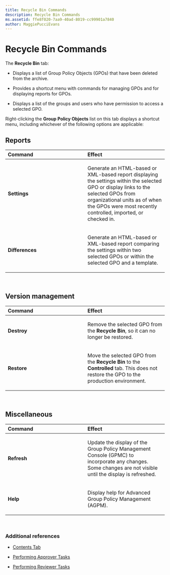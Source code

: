 ```yaml
---
title: Recycle Bin Commands
description: Recycle Bin Commands
ms.assetid: ffe8f020-7aa9-40ad-8019-cc99901a7840
author: MaggiePucciEvans
---
```


# Recycle Bin Commands


The **Recycle Bin** tab:

-   Displays a list of Group Policy Objects (GPOs) that have been deleted from the archive.

-   Provides a shortcut menu with commands for managing GPOs and for displaying reports for GPOs.

-   Displays a list of the groups and users who have permission to access a selected GPO.

Right-clicking the **Group Policy Objects** list on this tab displays a shortcut menu, including whichever of the following options are applicable:

## Reports


<table>
<colgroup>
<col width="50%" />
<col width="50%" />
</colgroup>
<thead>
<tr class="header">
<th align="left">Command</th>
<th align="left">Effect</th>
</tr>
</thead>
<tbody>
<tr class="odd">
<td align="left"><p><strong>Settings</strong></p></td>
<td align="left"><p>Generate an HTML-based or XML-based report displaying the settings within the selected GPO or display links to the selected GPOs from organizational units as of when the GPOs were most recently controlled, imported, or checked in.</p></td>
</tr>
<tr class="even">
<td align="left"><p><strong>Differences</strong></p></td>
<td align="left"><p>Generate an HTML-based or XML-based report comparing the settings within two selected GPOs or within the selected GPO and a template.</p></td>
</tr>
</tbody>
</table>

 

## Version management


<table>
<colgroup>
<col width="50%" />
<col width="50%" />
</colgroup>
<thead>
<tr class="header">
<th align="left">Command</th>
<th align="left">Effect</th>
</tr>
</thead>
<tbody>
<tr class="odd">
<td align="left"><p><strong>Destroy</strong></p></td>
<td align="left"><p>Remove the selected GPO from the <strong>Recycle Bin</strong>, so it can no longer be restored.</p></td>
</tr>
<tr class="even">
<td align="left"><p><strong>Restore</strong></p></td>
<td align="left"><p>Move the selected GPO from the <strong>Recycle Bin</strong> to the <strong>Controlled</strong> tab. This does not restore the GPO to the production environment.</p></td>
</tr>
</tbody>
</table>

 

## Miscellaneous


<table>
<colgroup>
<col width="50%" />
<col width="50%" />
</colgroup>
<thead>
<tr class="header">
<th align="left">Command</th>
<th align="left">Effect</th>
</tr>
</thead>
<tbody>
<tr class="odd">
<td align="left"><p><strong>Refresh</strong></p></td>
<td align="left"><p>Update the display of the Group Policy Management Console (GPMC) to incorporate any changes. Some changes are not visible until the display is refreshed.</p></td>
</tr>
<tr class="even">
<td align="left"><p><strong>Help</strong></p></td>
<td align="left"><p>Display help for Advanced Group Policy Management (AGPM).</p></td>
</tr>
</tbody>
</table>

 

### Additional references

-   [Contents Tab](contents-tab-agpm30ops.md)

-   [Performing Approver Tasks](performing-approver-tasks-agpm30ops.md)

-   [Performing Reviewer Tasks](performing-reviewer-tasks-agpm30ops.md)

 

 





